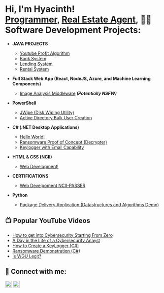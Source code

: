 <h1>Hi, I'm Hyacinth! <br/><a href="https://github.com/HycnthLfrnc">Programmer</a>, <a href="https://www.linkedin.com/in/lofranco-hyacinth-224684323/">Real Estate Agent</a>, <a 

<h2>👨‍💻 Software Development Projects:</h2>

- <b>JAVA PROJECTS</b>
  - [Youtube Profit Algorithm ](https://github.com/joshmadakor1/Algorithms-Practice)
  - [Bank System](https://github.com/joshmadakor1/Algorithms-Practice)
  - [Lending System](https://github.com/joshmadakor1/Algorithms-Practice)
  - [Rental System](https://github.com/joshmadakor1/Algorithms-Practice)
- <b>Full Stack Web App (React, NodeJS, Azure, and Machine Learning Components)</b>
  - [Image Analysis Middleware](https://github.com/joshmadakor1/4chan-Image-Analysis-Middleware-C964) <b><i>(Potentially NSFW)</b></i>

- <b>PowerShell</b>
  - [JWipe (Disk Wiping Utility)](https://github.com/joshmadakor1/Jwipe.PowerShell)
  - [Active Directory Bulk User Creation](https://github.com/joshmadakor1/AD_PS)
    
- <b>C# (.NET Desktop Applications)</b>
  - [Hello World!](https://github.com/joshmadakor1/EncrypterPOC)
  - [Ransomware Proof of Concept (Decrypter)](https://github.com/joshmadakor1/DecrypterPOC)
  - [Keylogger with Email Capability](https://github.com/joshmadakor1/Key-Logger-With-Email)
    
- <b>HTML & CSS (NCII)</b>
  - [Web Development!](https://github.com/joshmadakor1/EncrypterPOC)
    
- <b>CERTIFICATIONS</b>
  - [Web Develpoment NCII-PASSER](https://github.com/joshmadakor1/EncrypterPOC)
- <b>Python</b>
  - [Package Delivery Application (Datastructures and Algorithms Demo)](https://github.com/joshmadakor1/Package-Delivery-Pathfinding-Algorithm)

<h2>📺 Popular YouTube Videos</h2>

- [How to get into Cybersecurity Starting From Zero](https://www.youtube.com/watch?v=a83ASGn_V_s)
- [A Day in the Life of a Cybersecurity Anayst](https://www.youtube.com/watch?v=uHy3oM7NnoU)
- [How to Create a KeyLogger (C#)](https://www.youtube.com/watch?v=N-L9hklSlNk)
- [Ransomware Demonstration (C#)](https://www.youtube.com/watch?v=OfvdQeh79s0)
- [Is WGU Legit?](https://www.youtube.com/watch?v=E2MwRWxDBkA)

<h2> 🤳 Connect with me:</h2>

[<img align="left" alt="JoshMadakor | LinkedIn" width="22px" src="https://cdn.jsdelivr.net/npm/simple-icons@v3/icons/linkedin.svg" />][linkedin]
[<img align="left" alt="JoshMadakor | Instagram" width="22px" src="https://cdn.jsdelivr.net/npm/simple-icons@v3/icons/instagram.svg" />][instagram]


[instagram]: https://www.instagram.com/hycnth_0/
[linkedin]: https://www.linkedin.com/in/lofranco-hyacinth-224684323/

<!--
**joshmadakor1/joshmadakor1** is a ✨ _special_ ✨ repository because its `README.md` (this file) appears on your GitHub profile.

Here are some ideas to get you started:

- 🔭 I’m currently working on PYHTON Syntax 
- 🌱 I’m currently learning Programming Lnaguages
- 👯 I’m looking to collaborate on Web Development
- 🤔 I’m looking for help with learning Pyhton language
- 💬 Ask me about MY LIFE
- 📫 How to reach me: ...
- 😄 Pronouns: ...
- ⚡ Fun fact: ...
-->
